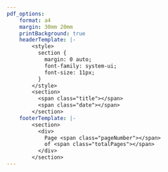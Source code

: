 ```yaml
---
pdf_options:
    format: a4
    margin: 30mm 20mm
    printBackground: true
    headerTemplate: |-
        <style>
          section {
            margin: 0 auto;
            font-family: system-ui;
            font-size: 11px;
          }
        </style>
        <section>
          <span class="title"></span>
          <span class="date"></span>
        </section>
    footerTemplate: |-
        <section>
          <div>
            Page <span class="pageNumber"></span>
            of <span class="totalPages"></span>
          </div>
        </section>
---
```

